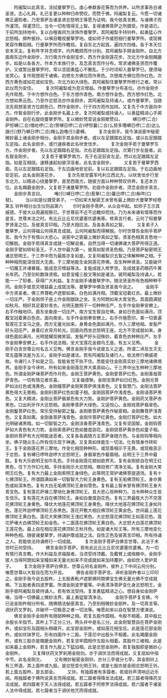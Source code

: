 <!-- { "loadSidebar": true } -->
　　阿阇梨以此真言。涂拭曼拏罗已。虔心奉献香花等而为供养。以所求事告白诸圣贤。志心礼拜。礼已复更以种种归命赞叹。而赞于佛。阿阇梨复云。今愿一切诸佛正遍知者。乃至菩萨及诸圣贤忿怒明王等愿为证明。我今依真言教。与诸佛子而作灌顶。得灌顶已。当令一切有情得无上智。复得诸佛菩萨之所摄受。作是语已。于前所加持地中。复以白檀香同为涂饰作曼拏罗。其阿阇梨手持铃杵。起勇猛心作忿怒相。掷杵振铃。以嗔目瞻视曼拏罗地。或如师子作威怒相行曼拏罗所。或现微笑容作舞蹈相。行曼拏罗所而作瞻视。复自东北方起首。遍四方四维。各于本天位安本天主。复称吽字并念呬字。内外瞻顾而作分别。其阿阇梨手掷金刚杵。自北方面南东边作金刚步。次行南方作金刚宝步。西方作金刚莲花步。次北方作金刚羯磨步。如是以各各方。作本方本族行步。及念真言而作分布。常求诸佛圣贤而作覆护。又或暂出曼拏罗时。常以坚固勇猛心不散乱。于少时顷却入曼拏罗已。便须端坐冥心。复作观想观于诸佛。初想东方佛位而作黑色。次想南方佛位而作红色。次西方黄色或如花或如宝色。次北方如大绿色。其阿阇梨住曼拏罗所修行之者。常以此仪而为安住。
　　复次阿阇梨或为息灾增益。作曼拏罗分布圣位。亦作金刚步先作观想。于中方想作白色。于东方想作青色。南方想作金色。西方想作红色。北方想如黑云色。乃至作忿怒法亦作金刚步。其阿阇梨及持诵人。或作曼拏罗。当随法先观想圣贤方位颜色已。然作金刚步。行于四方而作加持。又复先于中方面向中方。作智金刚行步。此金刚步名最上步。复次阿阇梨或持诵人。以勇猛精进心手掷金刚杵。自在右旋绕曼拏罗所。复以微妙梵音说金刚歌赞曰。
　　嚩日啰(二合)萨怛嚩(二合)僧屹啰(二合)贺嚩日啰(二合)啰怛曩(二合)么努多囕嚩日啰(二合)达么誐(引)野乃嚩日啰(二合)羯么迦噜(引)婆嚩。
　　复次金刚手。我今演说密中秘密微妙最上诸金刚步相分。金刚手其金刚步者。或以左足跟踏右足指。或以右足跟踏左足指。此名金刚步。或行速疾者此名吠舍佉步。
　　复次金刚手若于曼拏罗东方。作金刚步者。先以左足跟踏右足指。次右足跟踏左足指。次第行步左旋者。此名智金刚步。
　　又复若于曼拏罗南方。先于右足前安左足。然以右足跟踏左足指。如是互相绕。速移速起如彼浮沤者。此名宝金刚步。
　　又复若于曼拏罗西面。先以左足跟踏右足指。于左边画地安足前。复以右足跟踏左足指。于右边画地安足前。此名金刚莲花步。
　　复次先依甘露军吒利立西北方。以吠舍佉步行至东北方。以精进心绕曼拏罗。直至西南方。随彼方面以种种赞叹供养。复还本方位。此名羯磨金刚步。又复若于诸曼拏罗所。初首作金刚步者。须念金刚步真言。
　　金刚步真言曰。
　　唵(引)嚩日啰(二合)惹拏(二合)曩讫啰(二合)斛吽[口　　發]。
　　当以如是仪摄受弟子。
一切如来大秘密王未曾有最上微妙大曼拏罗经卷第五
铃杵相分出生仪则品第六
　　尔时金刚手菩萨。从众会中起。如师子王示其威德。于彼大众周遍观察已。于世尊前不近不远瞻仰而住。乃为未来诸有情等而作是言。世尊末法之时。有比丘比丘尼优婆塞优婆夷等。修真言行者。云何了知曼拏罗贤圣之位。及彼真言印相。乃至大相应法。及各各真如之智。
　　又复弟子入曼拏罗。云何得福云何得真言成就。云何阿阇梨而得解脱。尔时世尊告金刚手菩萨言。我今为于有情以大悲心。说密中之密最上微妙真如之智。贤圣色相真言悉地一切解脱。金刚手若得真言成就一切解说者。自然当得一切诸佛诸大菩萨所得正道。金刚手譬如转轮圣王。于人世中最为第一。彼真如智贤圣色相。乃至菩萨秘密明王诸忿怒明王。于三界中而为最胜亦复如是。又复阿阇梨识五智之体解种种之相。于种种相而能深信现大无畏。于三摩地能生金刚莲花界佛。及生种种贤圣。又能破坏一切魔王并诸眷属。能成息灾增益等法。复能成就入修罗宫。及成就圣药眼药牛黄长年药。乃至剑轮数珠贤瓶。如意宝幢三股叉等如是诸法。彼阿阇梨及持诵人。若能一一了知者。获得广大利益。复次金刚手诸曼拏罗中。随法贤圣所有色相种种不同。金刚手彼息灾增益最上成就法等。曼拏罗中佛及贤圣我今说之。
　　金刚手中方贤圣者。佛三界尊毗卢遮那如来。白色如满月相。顶戴宝冠着红衣。最上微妙一切庄严。于金刚师子座上作金刚跏趺之坐。东方阿閦如来大青宝色。其面圆满犹如秋月。相好具足着妙青衣。光明无数照于一切种种庄严。左手作金刚拳安髀上。右手作触地印。面东坐象座一切庄严。南方宝生智自在佛。身如日色面如满月。顶戴宝冠着黄白色衣。面向南坐。左手作金刚拳安髀上。右手作施愿印。乘一切普遍智莲花王宝马之座。西方无量光如来。身黄金色面如满月。作入三摩地相。发髻严好头冠庄严。身着红衣背月轮光。回面向西坐忿怒明王座。北方不空成就如来。身绿色面如满月。光明晃耀现微笑容。发髻严好头冠殊妙。着青色衣种种庄严。左手作金刚拳安髀上。右手作说法相。坐大宝莲花金翅鸟王座。有五义见怖。
　　金刚手白言世尊云何名五义见怖。佛言金刚手我今说彼五义之道。所谓二谛及生灭无常五蕴等法是为五义。金刚手如是诸法。若有阿阇梨及诸行人。依法修行佛威德故。令诸行人于如是之见。皆能省觉不执不住。悉能安住金刚真实妙三摩地诸佛境界。金刚手汝今谛听。所有如来金刚莲花界大乘真如心。于三界中出生种种三摩地色。所谓金刚萨埵菩萨而作月色。金刚王菩萨黄色。金刚爱菩萨红色。金刚善哉菩萨青色。一切有情见者欢喜。
　　又复福德聚。金刚宝菩萨如日红色。金刚光菩萨如淡红色或浅黄色。金刚幢菩萨金刚笑菩萨俱浅青色。又复智慧门。金刚法菩萨黄色得大无畏相。金刚利菩萨红色如童子相。金刚因菩萨作浅青色。金刚语菩萨黑色。又复大精进。金刚业菩萨翡翠色有大力势。金刚护菩萨黄色。金刚药叉菩萨赤黑色。口出利牙作大忿怒相。金刚拳菩萨大绿色。又适悦心。金刚戏菩萨翡翠色。金刚鬘菩萨红色。常乐受持秘密之鬘。金刚歌菩萨黄色作秘密相。金刚舞菩萨浅青色。又复真如熏。金刚香菩萨浅青色。金刚华菩萨红黄色。金刚灯菩萨红色。如大光明破诸黑暗。如一切智智之力。金刚涂香菩萨浅青色。又复有坚固智。金刚钩菩萨如大青色有大力势。金刚索菩萨红色如曼度迦花。金刚锁菩萨黄赤色如童子相。金刚铃菩萨有大光明能迷恶者。又复各各画随方主菩萨身随方色。与金刚钩等相向坐。佛子随众生心所有信乐现于神通。又复真如体能生一切法。化有情身作转轮王。复于金刚莲花界三摩地。作变化相现种种形。或现善相示于无畏。或现极恶示于忿怒。复有嚩日啰吽迦啰大忿怒明王。身翡翠色作颦眉相。此明王于三界中最胜。复有大乐欲明王如牛乳色。手持金刚莲花貌如欲界天。复有金刚欲自在明王红黑色。住下方作幻化相。手持金刚示大忿怒相。眼目修广清净无垢。复有金刚大笑明王红色。复有大力最上金刚索明王身绿色。此等明王常护诸佛菩提道场。复有十七佛顶轮王。所谓圆满如来一切智智大力轮王身黄色。复有无垢佛顶轮王。身亦黄色或如深朱色。复有大白无垢佛顶轮王身如雪色。复有最上智未曾有佛顶轮王身大青宝色。复有莲花萨埵三摩地化身佛顶轮王。具大悲心现种种力。当令种种众生皆生信乐。复有莲花大自在佛顶轮王。身如白曼度迦花色。复有三界最胜大力不空莲花佛顶轮王身黄色。降伏大地莲花佛顶轮王身黄色。降伏大地莲花佛顶轮王身如月色。莲花吽迦啰佛顶轮王赤黑色。莲花开敷大相应佛顶轮王黄金色。世间最上莲花佛顶轮王黄白色。莲花大笑佛顶轮王浅红黑色。大忿怒莲花佛顶轮王如莲花色。莲花萨埵大白佛顶轮王如金色。十二面莲花佛顶轮王黄白色。大忿怒大白莲花佛顶轮王莲花色。最上自在相应莲花佛顶轮王秋月色。如是诸大轮王等。所有三摩地变化种种色相。随彼诸曼拏罗。持诵护摩成就之法。自性正色及彼真言印相。所有持诵之人。若能依法持诵修行一切成就。
　　复次金刚手菩萨白佛言世尊。此法于末世时云何受持。
　　佛言金刚手菩萨。若有此比丘比丘尼优婆塞优婆夷。为一切有情行真言教。作大利益及求福报者。当须受持顶戴。及戴臂上或络腋中。金刚手彼人当得阿閦如来宝幢如来无量光如来不空成就如来加持覆护。由如世人爱护其子。
　　复次金刚手菩萨白佛言。世尊云何名金刚杵。彼杵上下中间云何分别。唯愿世尊以大智自在而为开说。
　　佛告金刚手菩萨言。谛听金刚杵者以三印印之。金刚手我今说五股杵。上五股表毗卢遮那佛阿閦佛宝生佛无量光佛不空成就佛。下五股者表四波罗蜜。所谓金刚波罗蜜等。中表清净菩萨变化身忿怒明王。金刚手彼阿阇梨及彼持诵人。若有依法受持。复发勇猛精进之心。想自身如金刚萨埵。当得一切佛最上微妙法界。最上勇猛智清净法。
　　金刚手菩萨复言佛。今已说金刚杵相分所有。随佛随法秘密真言。乃至别相微妙金刚杵。及一切真言等。调伏药叉罗刹。并破坏一切极恶之者一切法等。唯愿如来以自在智慧方便演说。
　　佛言金刚手金刚杵有随部种种之相。若复五股作圆相。令股不相着。其中股比余股长半指节。其杵上下正分三分。两头并中是名三分。此金刚智慧自在菩萨金刚杵。或如宝形及圆相头稍磔开。此宝部金刚杵。或如莲花相宝庄。此是莲花部金刚杵。或如优钵罗花。形有四面作十二股。于莲花中出股头不相着。此名羯磨金刚杵。或有三股亦是羯磨金刚杵。若复坚牢圆相作五股头相着。其股作三棱相。此是如来最上金刚杵。若复作九股上下猛焰相。此是忿怒金刚杵。若复独股即是微妙心金刚杵。
　　又复降伏药叉罗刹用金刚剑。亦于调伏法而得成就。又复屈如中指中节。此名金刚叉。
　　又有微妙秘密金刚铃。亦分三亭或分七亭。其金刚铃上有三界道。其上面杵或九股。是忿怒变化明王铃。或是七股亦是金刚忿怒明王铃。若上面五股杵。是五部金。
　　又铃。有独韹者有多韹者。若或铃声清响远近乐闻。用独韹者于佛所说真言而得成就。若二韹者得降龙法成就。若三韹者得降药叉法成就。若四韹者于天人法得成就。若五韹者于阿修罗法得成就。若六韹者于诸圣人法中得成就。若七韹者当于调伏他咒而得成就。
